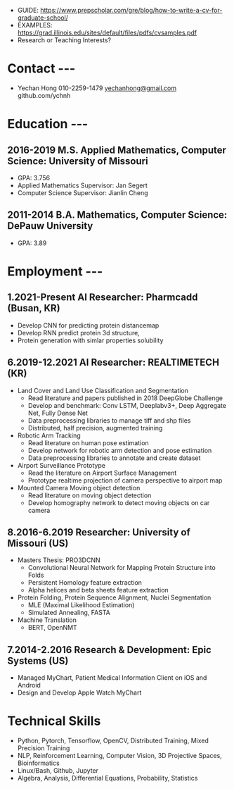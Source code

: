 * GUIDE: https://www.prepscholar.com/gre/blog/how-to-write-a-cv-for-graduate-school/
* EXAMPLES: https://grad.illinois.edu/sites/default/files/pdfs/cvsamples.pdf
* Research or Teaching Interests?

# Contact ---
* Yechan Hong 010-2259-1479 yechanhong@gmail.com github.com/ychnh

# Education ---

## 2016-2019 M.S. Applied Mathematics, Computer Science: University of Missouri
* GPA: 3.756
* Applied Mathematics Supervisor: Jan Segert
* Computer Science Supervisor: Jianlin Cheng

## 2011-2014 B.A. Mathematics, Computer Science: DePauw University
* GPA: 3.89

# Employment ---

## 1.2021-Present AI Researcher: Pharmcadd (Busan, KR)
* Develop CNN for predicting protein distancemap
* Develop RNN predict protein 3d structure, 
* Protein generation with simlar properties solubility

## 6.2019-12.2021 AI Researcher: REALTIMETECH (KR)
* Land Cover and Land Use Classification and Segmentation
  * Read literature and papers published in 2018 DeepGlobe Challenge
  * Develop and benchmark: Conv LSTM, Deeplabv3+, Deep Aggregate Net, Fully Dense Net
  * Data preprocessing libraries to manage tiff and shp files
  * Distributed, half precision, augmented training
* Robotic Arm Tracking
  * Read literature on human pose estimation
  * Develop network for robotic arm detection and pose estimation
  * Data preprocessing libraries to annotate and create dataset
* Airport Surveillance Prototype
  * Read the literature on Airport Surface Management
  * Prototype realtime projection of camera perspective to airport map
* Mounted Camera Moving object detection
  * Read literature on moving object detection
  * Develop homography network to detect moving objects on car camera

## 8.2016-6.2019 Researcher: University of Missouri (US)
* Masters Thesis: PRO3DCNN
  * Convolutional Neural Network for Mapping Protein Structure into Folds
  * Persistent Homology feature extraction
  * Alpha helices and beta sheets feature extraction
* Protein Folding, Protein Sequence Alignment, Nuclei Segmentation
  * MLE (Maximal Likelihood Estimation)
  * Simulated Annealing, FASTA
* Machine Translation
  * BERT, OpenNMT

## 7.2014-2.2016 Research & Development: Epic Systems (US)
* Managed MyChart, Patient Medical Information Client on iOS and Android
* Design and Develop Apple Watch MyChart


# Technical Skills
* Python, Pytorch, Tensorflow, OpenCV, Distributed Training, Mixed Precision Training
* NLP, Reinforcement Learning, Computer Vision, 3D Projective Spaces, Bioinformatics
* Linux/Bash, Github, Jupyter
* Algebra, Analysis, Differential Equations, Probability, Statistics
